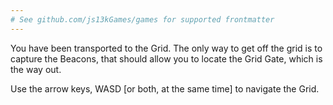 ```yaml
---
# See github.com/js13kGames/games for supported frontmatter
---
```

You have been transported to the Grid.
The only way to get off the grid is to capture the Beacons, that should allow you to locate the Grid Gate, which is the way out.

Use the arrow keys, WASD [or both, at the same time] to navigate the Grid.